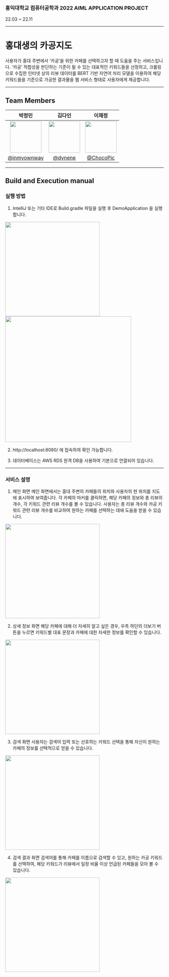 ### 홍익대학교 컴퓨터공학과 2022 AIML APPLICATION PROJECT
22.03 ~ 22.11
***


# 홍대생의 카공지도
사용자가 홍대 주변에서 ‘카공’을 위한 카페를 선택하고자 할 때 도움을 주는 서비스입니다. ‘카공’ 적합성을 판단하는 기준이 될 수 있는 대표적인 키워드들을 선정하고, 크롤링으로 수집한 인터넷 상의 리뷰 데이터를 BERT 기반 자연어 처리 모델을 이용하여 해당 키워드들을 기준으로 가공한 결과물을 웹 서비스 형태로 사용자에게 제공합니다.


***


## Team Members 
|박정민|김다인|이채정|
|:--------------------:|:--------------------:|:--------------------:|
|<img src = "https://avatars.githubusercontent.com/u/90558247?v=4" width = "100" height = "100">|<img src = "https://avatars.githubusercontent.com/u/107914598?s=400&v=4" width = "100" height = "100">|<img src = "https://avatars.githubusercontent.com/u/107914598?s=400&v=4" width = "100" height = "100">
|[@inmyownway](https://github.com/inmyownway)|[@dynene](https://github.com/dynene)|[@ChocoPic](https://github.com/ChocoPic)|



***


## Build and Execution manual
### 실행 방법
1. IntelliJ 또는 기타 IDE로 Build.gradle 파일을 실행 후 DemoApplication 을 실행합니다.

<img src="https://user-images.githubusercontent.com/90558247/207782476-8d594c3e-bd27-42c3-9682-4f2cb59c3aef.png"  width = "300">

<img src="https://user-images.githubusercontent.com/90558247/207782731-fbb972c4-00d5-4c01-a7e1-3e4f1825bcc6.png"  width = "400">

2. http://localhost:8080/ 에 접속하여 확인 가능합니다.

3. 데이터베이스는 AWS RDS 원격 DB을 사용하여 기본으로 연결되어 있습니다. 

***

### 서비스 설명
1. 메인 화면
메인 화면에서는 홍대 주변의 카페들의 위치와 사용자의 현 위치를 지도에 표시하여 보여줍니다. 각 카페의 마커를 클릭하면, 해당 카페의 정보와 총 리뷰의 개수, 각 키워드 관련 리뷰 개수를 볼 수 있습니다. 사용자는 총 리뷰 개수와 카공 키워드 관련 리뷰 개수를 비교하여 원하는 카페를 선택하는 데에 도움을 받을 수 있습니다.
<img src="https://user-images.githubusercontent.com/90558247/207772894-374f17cf-1e65-41f0-adac-86fb3dd5ede1.png"  width = "300">

2. 상세 정보 화면
해당 카페에 대해 더 자세히 알고 싶은 경우, 우측 하단의 더보기 버튼을 누르면 키워드별 대표 문장과 카페에 대한 자세한 정보를 확인할 수 있습니다. 
<img src="https://user-images.githubusercontent.com/90558247/207787426-4841875c-8d6f-45d0-ba19-92dcbf67bea4.png" width = "300">

3. 검색 화면
사용자는 검색어 입력 또는 선호하는 키워드 선택을 통해 자신이 원하는 카페의 정보를 선택적으로 얻을 수 있습니다.
<img src="https://user-images.githubusercontent.com/90558247/207773545-3eb17a6e-1121-45eb-b366-c67bb93f7a2c.png" width = "300">

4. 검색 결과 화면
검색어를 통해 카페를 이름으로 검색할 수 있고, 원하는 카공 키워드를 선택하여, 해당 키워드가 리뷰에서 일정 비율 이상 언급된 카페들을 모아 볼 수 있습니다.
<img src="https://user-images.githubusercontent.com/90558247/207773662-4c2ec462-d6ad-4b20-a59d-529d44eee370.png" width = "300">

